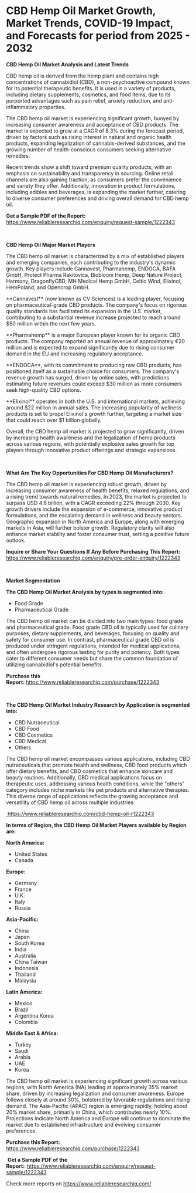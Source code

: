 <p><h1>CBD Hemp Oil Market Growth, Market Trends, COVID-19 Impact, and Forecasts for period from 2025 - 2032</h1></p><p><strong>CBD Hemp Oil Market Analysis and Latest Trends</strong></p>
<p><p>CBD hemp oil is derived from the hemp plant and contains high concentrations of cannabidiol (CBD), a non-psychoactive compound known for its potential therapeutic benefits. It is used in a variety of products, including dietary supplements, cosmetics, and food items, due to its purported advantages such as pain relief, anxiety reduction, and anti-inflammatory properties.</p><p>The CBD hemp oil market is experiencing significant growth, buoyed by increasing consumer awareness and acceptance of CBD products. The market is expected to grow at a CAGR of 8.3% during the forecast period, driven by factors such as rising interest in natural and organic health products, expanding legalization of cannabis-derived substances, and the growing number of health-conscious consumers seeking alternative remedies. </p><p>Recent trends show a shift toward premium quality products, with an emphasis on sustainability and transparency in sourcing. Online retail channels are also gaining traction, as consumers prefer the convenience and variety they offer. Additionally, innovation in product formulations, including edibles and beverages, is expanding the market further, catering to diverse consumer preferences and driving overall demand for CBD hemp oil.</p></p>
<p><strong>Get a Sample PDF of the Report:&nbsp;</strong> <a href="https://www.reliableresearchiq.com/enquiry/request-sample/1222343?utm_campaign=2101&utm_medium=2&utm_source=Github&utm_content=ia&utm_term=05022025&utm_id=cbd-hemp-oil">https://www.reliableresearchiq.com/enquiry/request-sample/1222343</a></p>
<p>&nbsp;</p>
<p><strong>CBD Hemp Oil Major Market Players</strong></p>
<p><p>The CBD hemp oil market is characterized by a mix of established players and emerging companies, each contributing to the industry's dynamic growth. Key players include Cannavest, Pharmahemp, ENDOCA, BAFA GmbH, Protect Pharma Rakitovica, Biobloom Hemp, Deep Nature Project, Harmony, DragonflyCBD, MH Medical Hemp GmbH, Celtic Wind, Elixinol, HemPoland, and Opencrop GmbH.</p><p>**Cannavest** (now known as CV Sciences) is a leading player, focusing on pharmaceutical-grade CBD products. The company's focus on rigorous quality standards has facilitated its expansion in the U.S. market, contributing to a substantial revenue increase projected to reach around $50 million within the next few years.</p><p>**Pharmahemp** is a major European player known for its organic CBD products. The company reported an annual revenue of approximately €20 million and is expected to expand significantly due to rising consumer demand in the EU and increasing regulatory acceptance.</p><p>**ENDOCA**, with its commitment to producing raw CBD products, has positioned itself as a sustainable choice for consumers. The company's revenue growth has surged, driven by online sales, with predictions estimating future revenues could exceed $30 million as more consumers seek high-quality CBD options.</p><p>**Elixinol** operates in both the U.S. and international markets, achieving around $22 million in annual sales. The increasing popularity of wellness products is set to propel Elixinol's growth further, targeting a market size that could reach over $1 billion globally.</p><p>Overall, the CBD hemp oil market is projected to grow significantly, driven by increasing health awareness and the legalization of hemp products across various regions, with potentially explosive sales growth for top players through innovative product offerings and strategic expansions.</p></p>
<p>&nbsp;</p>
<p><strong>What Are The Key Opportunities For CBD Hemp Oil Manufacturers?</strong></p>
<p><p>The CBD hemp oil market is experiencing robust growth, driven by increasing consumer awareness of health benefits, relaxed regulations, and a rising trend towards natural remedies. In 2023, the market is projected to surpass USD 4.6 billion, with a CAGR exceeding 22% through 2030. Key growth drivers include the expansion of e-commerce, innovative product formulations, and the escalating demand in wellness and beauty sectors. Geographic expansion in North America and Europe, along with emerging markets in Asia, will further bolster growth. Regulatory clarity will also enhance market stability and foster consumer trust, setting a positive future outlook.</p></p>
<p><strong>Inquire or Share Your Questions If Any Before Purchasing This Report:</strong> <a href="https://www.reliableresearchiq.com/enquiry/pre-order-enquiry/1222343?utm_campaign=2101&utm_medium=2&utm_source=Github&utm_content=ia&utm_term=05022025&utm_id=cbd-hemp-oil">https://www.reliableresearchiq.com/enquiry/pre-order-enquiry/1222343</a></p>
<p>&nbsp;</p>
<p><strong>Market Segmentation</strong></p>
<p><strong>The CBD Hemp Oil Market Analysis by types is segmented into:</strong></p>
<p><ul><li>Food Grade</li><li>Pharmaceutical Grade</li></ul></p>
<p><p>The CBD hemp oil market can be divided into two main types: food grade and pharmaceutical grade. Food grade CBD oil is typically used for culinary purposes, dietary supplements, and beverages, focusing on quality and safety for consumer use. In contrast, pharmaceutical grade CBD oil is produced under stringent regulations, intended for medical applications, and often undergoes rigorous testing for purity and potency. Both types cater to different consumer needs but share the common foundation of utilizing cannabidiol's potential benefits.</p></p>
<p><strong>Purchase this Report:&nbsp;</strong><a href="https://www.reliableresearchiq.com/purchase/1222343?utm_campaign=2101&utm_medium=2&utm_source=Github&utm_content=ia&utm_term=05022025&utm_id=cbd-hemp-oil">https://www.reliableresearchiq.com/purchase/1222343</a></p>
<p>&nbsp;</p>
<p><strong>The CBD Hemp Oil Market Industry Research by Application is segmented into:</strong></p>
<p><ul><li>CBD Nutraceutical</li><li>CBD Food</li><li>CBD Cosmetics</li><li>CBD Medical</li><li>Others</li></ul></p>
<p><p>The CBD hemp oil market encompasses various applications, including CBD nutraceuticals that promote health and wellness, CBD food products which offer dietary benefits, and CBD cosmetics that enhance skincare and beauty routines. Additionally, CBD medical applications focus on therapeutic uses, addressing various health conditions, while the "others" category includes niche markets like pet products and alternative therapies. This diverse range of applications reflects the growing acceptance and versatility of CBD hemp oil across multiple industries.</p></p>
<p><a href="https://www.reliableresearchiq.com/cbd-hemp-oil-r1222343?utm_campaign=2101&utm_medium=2&utm_source=Github&utm_content=ia&utm_term=05022025&utm_id=cbd-hemp-oil">&nbsp;https://www.reliableresearchiq.com/cbd-hemp-oil-r1222343</a></p>
<p><strong>In terms of Region, the CBD Hemp Oil Market Players available by Region are:</strong></p>
<p>
    <p> <strong> North America: </strong>
        <ul>
            <li>United States</li>
            <li>Canada</li>
        </ul>
        </p> 
    <p> <strong> Europe: </strong>
        <ul>
            <li>Germany</li>
            <li>France</li>
            <li>U.K.</li>
            <li>Italy</li>
            <li>Russia</li>
        </ul>
        </p> 
    <p> <strong> Asia-Pacific: </strong>
        <ul>
            <li>China</li>
            <li>Japan</li>
            <li>South Korea</li>
            <li>India</li>
            <li>Australia</li>
            <li>China Taiwan</li>
            <li>Indonesia</li>
            <li>Thailand</li>
            <li>Malaysia</li>
        </ul>
        </p> 
    <p> <strong> Latin America: </strong>
        <ul>
            <li>Mexico</li>
            <li>Brazil</li>
            <li>Argentina Korea</li>
            <li>Colombia</li>
        </ul>
        </p> 
    <p> <strong> Middle East & Africa: </strong>
        <ul>
            <li>Turkey</li>
            <li>Saudi</li>
            <li>Arabia</li>
            <li>UAE</li>
            <li>Korea</li>
        </ul>
    </p>
    </p>
<p><p>The CBD hemp oil market is experiencing significant growth across various regions, with North America (NA) leading at approximately 35% market share, driven by increasing legalization and consumer awareness. Europe follows closely at around 30%, bolstered by favorable regulations and rising demand. The Asia-Pacific (APAC) region is emerging rapidly, holding about 20% market share, primarily in China, which contributes nearly 10%. Projections indicate North America and Europe will continue to dominate the market due to established infrastructure and evolving consumer preferences.</p></p>
<p><strong>Purchase this Report: </strong><a href="https://www.reliableresearchiq.com/purchase/1222343?utm_campaign=2101&utm_medium=2&utm_source=Github&utm_content=ia&utm_term=05022025&utm_id=cbd-hemp-oil">https://www.reliableresearchiq.com/purchase/1222343</a></p>
<p>&nbsp;<strong>Get a Sample PDF of the Report:&nbsp;&nbsp;</strong><a href="https://www.reliableresearchiq.com/enquiry/request-sample/1222343?utm_campaign=2101&utm_medium=2&utm_source=Github&utm_content=ia&utm_term=05022025&utm_id=cbd-hemp-oil">https://www.reliableresearchiq.com/enquiry/request-sample/1222343</a></p>
<p><strong></strong></p>
<p>Check more reports on <a href="https://www.reliableresearchiq.com/?utm_campaign=2101&utm_medium=2&utm_source=Github&utm_content=ia&utm_term=05022025&utm_id=cbd-hemp-oil">https://www.reliableresearchiq.com/</a></p>